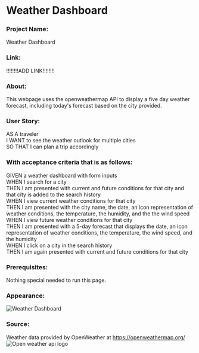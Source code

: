 # Weather Dashboard
### Project Name:
Weather Dashboard

### Link:
!!!!!!!!ADD LINK!!!!!!!!

### About:
This webpage uses the openweathermap API to display a five day weather forecast, including today's forecast based on the city provided.

### User Story:
AS A traveler<br>
I WANT to see the weather outlook for multiple cities<br>
SO THAT I can plan a trip accordingly<br>

### With acceptance criteria that is as follows: 

GIVEN a weather dashboard with form inputs<br>
WHEN I search for a city<br>
THEN I am presented with current and future conditions for that city and that city is added to the search history<br>
WHEN I view current weather conditions for that city<br>
THEN I am presented with the city name, the date, an icon representation of weather conditions, the temperature, the humidity, and the the wind speed<br>
WHEN I view future weather conditions for that city<br>
THEN I am presented with a 5-day forecast that displays the date, an icon representation of weather conditions, the temperature, the wind speed, and the humidity<br>
WHEN I click on a city in the search history<br>
THEN I am again presented with current and future conditions for that city<br>

### Prerequisites:
Nothing special needed to run this page.

### Appearance:
![Weather Dashboard](https://github.com/heyitsmejadah/weather-dashboard/assets/145732309/030643f0-d64f-49b9-a757-ca35d91a904d)

### Source:
Weather data provided by OpenWeather at https://openweathermap.org/
![Open weather api logo](https://github.com/heyitsmejadah/weather-dashboard/assets/145732309/6261fc4e-5c9d-41a7-907a-579bf1a18a51)


